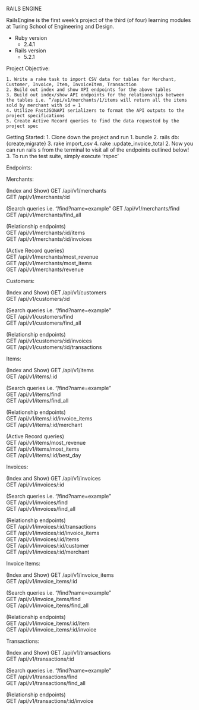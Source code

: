 RAILS ENGINE

RailsEngine is the first week’s project of the third (of four) learning modules at Turing School of Engineering and Design. 

* Ruby version
    * 2.4.1 
* Rails version
    * 5.2.1

Project Objective: 

	1. Write a rake task to import CSV data for tables for Merchant, Customer, Invoice, Item, InvoiceItem, Transaction	
	2. Build out index and show API endpoints for the above tables
	3. Build out index/show API endpoints for the relationships between the tables i.e. “/api/v1/merchants/1/items will return all the items sold by merchant with id = 1
	4. Utilize FastJSONAPI serializers to format the API outputs to the project specifications
	5. Create Active Record queries to find the data requested by the project spec

Getting Started: 
	1. Clone down the project and run 
		1. bundle
		2. rails db:{create,migrate}
		3. rake import_csv
		4. rake :update_invoice_total
	2. Now you can run rails s from the terminal to visit all of the endpoints outlined below!
	3. To run the test suite, simply execute ‘rspec’

Endpoints: 

Merchants: 

(Index and Show)
GET  /api/v1/merchants                                                          
GET  /api/v1/merchants/:id

(Search queries i.e. “/find?name=example”
GET  /api/v1/merchants/find                                                      
GET  /api/v1/merchants/find_all      

(Relationship endpoints)                                           
GET  /api/v1/merchants/:id/items                                                 
GET  /api/v1/merchants/:id/invoices    
 
(Active Record queries)                                           
GET  /api/v1/merchants/most_revenue                                              
GET  /api/v1/merchants/most_items                                                
GET  /api/v1/merchants/revenue       
 
Customers:

(Index and Show)
GET  /api/v1/customers                                                              
GET  /api/v1/customers/:id  

(Search queries i.e. “/find?name=example”                                           
GET  /api/v1/customers/find                                                          
GET  /api/v1/customers/find_all       

(Relationship endpoints)                                                  
GET  /api/v1/customers/:id/invoices                                                  
GET  /api/v1/customers/:id/transactions    

Items:

(Index and Show)
GET  /api/v1/items                                                                  
GET  /api/v1/items/:id 

(Search queries i.e. “/find?name=example”                                         
GET  /api/v1/items/find                                                             
GET  /api/v1/items/find_all   

(Relationship endpoints)                                                        
GET  /api/v1/items/:id/invoice_items                                                 
GET  /api/v1/items/:id/merchant  

(Active Record queries)                                                       
GET  /api/v1/items/most_revenue                                                     
GET  /api/v1/items/most_items                                                      
GET  /api/v1/items/:id/best_day    

 Invoices: 

(Index and Show)
GET  /api/v1/invoices                                                               
GET  /api/v1/invoices/:id 
 
(Search queries i.e. “/find?name=example”                                                
GET  /api/v1/invoices/find                                                          
GET  /api/v1/invoices/find_all    
 
(Relationship endpoints)                                                   
GET  /api/v1/invoices/:id/transactions                                             
GET  /api/v1/invoices/:id/invoice_items                                            
GET  /api/v1/invoices/:id/items                                                     
GET  /api/v1/invoices/:id/customer                                                
GET  /api/v1/invoices/:id/merchant     

Invoice Items:

(Index and Show)
GET  /api/v1/invoice_items                                                         
GET  /api/v1/invoice_items/:id 

(Search queries i.e. “/find?name=example”                            
GET  /api/v1/invoice_items/find                                                     
GET  /api/v1/invoice_items/find_all   
 
(Relationship endpoints)                                                 
GET  /api/v1/invoice_items/:id/item                                                  
GET  /api/v1/invoice_items/:id/invoice       

Transactions: 

(Index and Show)
GET  /api/v1/transactions                                                           
GET  /api/v1/transactions/:id   
 
(Search queries i.e. “/find?name=example”                                       
GET  /api/v1/transactions/find                                                       
GET  /api/v1/transactions/find_all   
 
(Relationship endpoints)                                                  
GET  /api/v1/transactions/:id/invoice    
